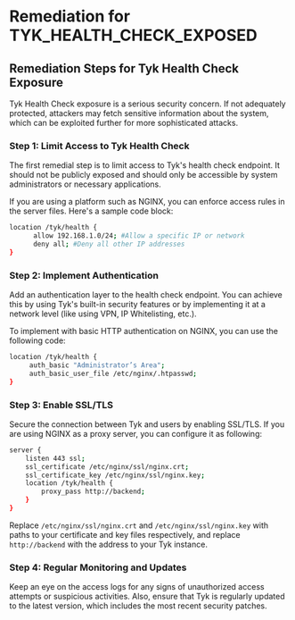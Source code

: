 # Remediation for TYK_HEALTH_CHECK_EXPOSED

## Remediation Steps for Tyk Health Check Exposure
Tyk Health Check exposure is a serious security concern. If not adequately protected, attackers may fetch sensitive information about the system, which can be exploited further for more sophisticated attacks.

### Step 1: Limit Access to Tyk Health Check
The first remedial step is to limit access to Tyk's health check endpoint. It should not be publicly exposed and should only be accessible by system administrators or necessary applications.

If you are using a platform such as NGINX, you can enforce access rules in the server files. Here's a sample code block:

```bash
location /tyk/health {
      allow 192.168.1.0/24; #Allow a specific IP or network
      deny all; #Deny all other IP addresses
}
```

### Step 2: Implement Authentication
Add an authentication layer to the health check endpoint. You can achieve this by using Tyk's built-in security features or by implementing it at a network level (like using VPN, IP Whitelisting, etc.).

To implement with basic HTTP authentication on NGINX, you can use the following code:

```bash
location /tyk/health {
     auth_basic "Administrator’s Area";
     auth_basic_user_file /etc/nginx/.htpasswd;
}
```

### Step 3: Enable SSL/TLS
Secure the connection between Tyk and users by enabling SSL/TLS. If you are using NGINX as a proxy server, you can configure it as following:

```bash
server {
    listen 443 ssl;
    ssl_certificate /etc/nginx/ssl/nginx.crt;
    ssl_certificate_key /etc/nginx/ssl/nginx.key;
    location /tyk/health {
        proxy_pass http://backend;
    }
}
```

Replace `/etc/nginx/ssl/nginx.crt` and `/etc/nginx/ssl/nginx.key` with paths to your certificate and key files respectively, and replace `http://backend` with the address to your Tyk instance.

### Step 4: Regular Monitoring and Updates
Keep an eye on the access logs for any signs of unauthorized access attempts or suspicious activities. Also, ensure that Tyk is regularly updated to the latest version, which includes the most recent security patches.